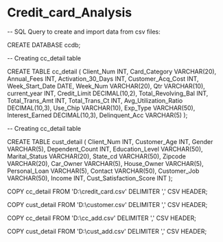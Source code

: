 # Credit_card_Analysis
-- SQL Query to create and import data from csv files:

CREATE DATABASE ccdb;

--  Creating cc_detail table

CREATE TABLE cc_detail (
    Client_Num INT,
    Card_Category VARCHAR(20),
    Annual_Fees INT,
    Activation_30_Days INT,
    Customer_Acq_Cost INT,
    Week_Start_Date DATE,
    Week_Num VARCHAR(20),
    Qtr VARCHAR(10),
    current_year INT,
    Credit_Limit DECIMAL(10,2),
    Total_Revolving_Bal INT,
    Total_Trans_Amt INT,
    Total_Trans_Ct INT,
    Avg_Utilization_Ratio DECIMAL(10,3),
    Use_Chip VARCHAR(10),
    Exp_Type VARCHAR(50),
    Interest_Earned DECIMAL(10,3),
    Delinquent_Acc VARCHAR(5)
);


--  Creating cc_detail table

CREATE TABLE cust_detail (
    Client_Num INT,
    Customer_Age INT,
    Gender VARCHAR(5),
    Dependent_Count INT,
    Education_Level VARCHAR(50),
    Marital_Status VARCHAR(20),
    State_cd VARCHAR(50),
    Zipcode VARCHAR(20),
    Car_Owner VARCHAR(5),
    House_Owner VARCHAR(5),
    Personal_Loan VARCHAR(5),
    Contact VARCHAR(50),
    Customer_Job VARCHAR(50),
    Income INT,
    Cust_Satisfaction_Score INT
);

COPY cc_detail
FROM 'D:\credit_card.csv' 
DELIMITER ',' 
CSV HEADER;


COPY cust_detail
FROM 'D:\customer.csv' 
DELIMITER ',' 
CSV HEADER;


COPY cc_detail
FROM 'D:\cc_add.csv' 
DELIMITER ',' 
CSV HEADER;


COPY cust_detail
FROM 'D:\cust_add.csv' 
DELIMITER ',' 
CSV HEADER;
